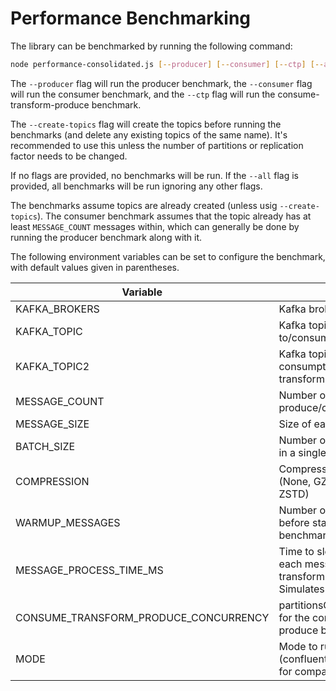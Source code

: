 # Performance Benchmarking

The library can be benchmarked by running the following command:

```bash
node performance-consolidated.js [--producer] [--consumer] [--ctp] [--all]
```

The `--producer` flag will run the producer benchmark, the `--consumer` flag
will run the consumer benchmark, and the `--ctp` flag will run the
consume-transform-produce benchmark.

The `--create-topics` flag will create the topics before running the benchmarks
(and delete any existing topics of the same name). It's recommended to use this
unless the number of partitions or replication factor needs to be changed.

If no flags are provided, no benchmarks will be run. If the `--all` flag is
provided, all benchmarks will be run ignoring any other flags.

The benchmarks assume topics are already created (unless usig `--create-topics`).
The consumer benchmark assumes that the topic already has at least `MESSAGE_COUNT` messages within,
which can generally be done by running the producer benchmark along with it.

The following environment variables can be set to configure the benchmark, with
default values given in parentheses.

| Variable | Description | Default |
|----------|-------------|---------|
| KAFKA_BROKERS | Kafka brokers to connect to | localhost:9092 |
| KAFKA_TOPIC | Kafka topic to produce to/consume from | test-topic |
| KAFKA_TOPIC2 | Kafka topic to produce to after consumption in consume-transform-produce | test-topic2 |
| MESSAGE_COUNT | Number of messages to produce/consume | 1000000 |
| MESSAGE_SIZE | Size of each message in bytes | 256 |
| BATCH_SIZE | Number of messages to produce in a single batch | 100 |
| COMPRESSION | Compression codec to use (None, GZIP, Snappy, LZ4, ZSTD) | None |
| WARMUP_MESSAGES | Number of messages to produce before starting the produce benchmark | BATCH_SIZE * 10 |
| MESSAGE_PROCESS_TIME_MS | Time to sleep after consuming each message in the consume-transform-produce benchmark. Simulates "transform". May be 0. | 5 |
| CONSUME_TRANSFORM_PRODUCE_CONCURRENCY | partitionsConsumedConcurrently for the consume-transform-produce benchmark | 1 |
| MODE | Mode to run the benchmarks in (confluent, kafkajs). Can be used for comparison with KafkaJS | confluent |
